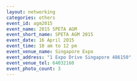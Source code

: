 ```yaml
---
layout: networking
categories: others
event_id: agm2015
event_name: 2015 SPETA AGM 
event_short_name: SPETA AGM 2015
event_date: 16 April 2015
event_time: 10 am to 12 pm
event_venue_name: Singapore Expo 
event_address: "1 Expo Drive Singapore 486150"
event_venue_tel: 64032160
event_photo_count: 3
---
```

